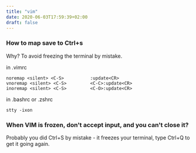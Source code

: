 ```yaml
---
title: "vim"
date: 2020-06-03T17:59:39+02:00
draft: false
---
```

### How to map save to Ctrl+s

Why? To avoid freezing the terminal by mistake.

in .vimrc
```
noremap <silent> <C-S>          :update<CR>
vnoremap <silent> <C-S>         <C-C>:update<CR>
inoremap <silent> <C-S>         <C-O>:update<CR>
```

in .bashrc or .zshrc
```
stty -ixon
```

### When VIM is frozen, don't accept input, and you can't close it?

Probably you did Ctrl+S by mistake - it freezes your terminal, type Ctrl+Q to get it going again.

